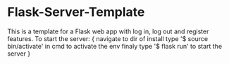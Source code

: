 # Flask-Server-Template
This is a template for a Flask web app with log in, log out and register features.
 To start the server: {
   navigate to dir of install
   type '$ source bin/activate' in cmd to activate the env
   finaly type '$ flask run' to start the server
 }
